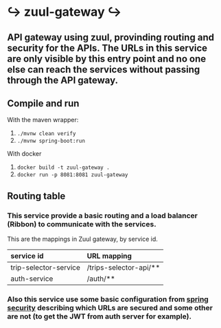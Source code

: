↪️ zuul-gateway ↪️
========================================================================================================================

## API gateway using zuul, provinding routing and security for the APIs. The URLs in this service are only visible by this entry point and no one else can reach the services without passing through the API gateway.

## Compile and run

With the maven wrapper:

1) `./mvnw clean verify`
2) `./mvnw spring-boot:run`

With docker

1) `docker build -t zuul-gateway .`
2) `docker run -p 8081:8081 zuul-gateway`

## Routing table
### This service provide a basic routing and a load balancer (Ribbon) to communicate with the services.

This are the mappings in Zuul gateway, by service id.

| service id             | URL mapping            |
| :--------------------- | :--------------------- |
| trip-selector-service  | /trips-selector-api/** |
| auth-service           | /auth/**               |

### Also this service use some basic configuration from [spring security](https://spring.io/projects/spring-security) describing which URLs are secured and some other are not (to get the JWT from auth server for example).
